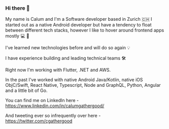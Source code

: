 ### Hi there 👋

My name is Calum and I'm a Software developer based in Zurich 🇨🇭
I started out as a native Android developer but have a tendency to float between different tech stacks, however I like to hover around frontend apps mostly 💻 📱

I've learned new technologies before and will do so again 💡

I have experience building and leading technical teams 🛠

Right now I'm working with Flutter, .NET and AWS.

In the past I've worked with native Android Java/Kotlin, native iOS ObjC/Swift, React Native, Typescript, Node and GraphQL, Python, Angular and a little bit of Go.

You can find me on LinkedIn here - https://www.linkedin.com/in/calumgathergood/ 

And tweeting ever so infrequently over here - https://twitter.com/cgathergood
